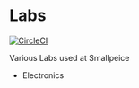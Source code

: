 # Labs

[![CircleCI](https://circleci.com/gh/sourcebots/labs.svg?style=svg)](https://circleci.com/gh/sourcebots/labs)

Various Labs used at Smallpeice

- Electronics
